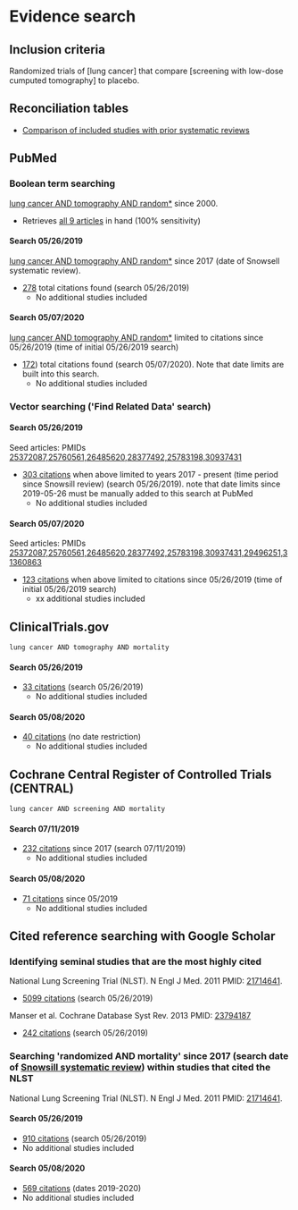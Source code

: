 # Evidence search
## Inclusion criteria
Randomized trials of [lung cancer] that compare [screening with low-dose cumputed tomography] to placebo.

## Reconciliation tables
* [Comparison of included studies with prior systematic reviews](../reconciliation-tables)

## PubMed
### Boolean term searching

[lung cancer AND tomography AND random\*](https://www.ncbi.nlm.nih.gov/pubmed?term=((lung%20cancer%20AND%20tomography%20AND%20random*))%20AND%20(%222000%22%5BDate%20-%20Publication%5D%20%3A%20%223000%22%5BDate%20-%20Publication%5D)) since 2000. 
* Retrieves [all 9 articles](https://www.ncbi.nlm.nih.gov/pubmed/?term=26485620+25760561+28377492+31360863+31162856+30937431+25372087+29496251+29496251) in hand (100% sensitivity)

#### Search 05/26/2019
[lung cancer AND tomography AND random\*](https://www.ncbi.nlm.nih.gov/pubmed?term=((lung%20cancer%20AND%20tomography%20AND%20random*))%20AND%20(%222000%22%5BDate%20-%20Publication%5D%20%3A%20%223000%22%5BDate%20-%20Publication%5D)) since 2017 (date of Snowsell systematic review). 
* [278](https://www.ncbi.nlm.nih.gov/pubmed?term=((lung%20cancer%20AND%20tomography%20AND%20random*))%20AND%20(%222017%22%5BDate%20-%20Publication%5D%20%3A%20%223000%22%5BDate%20-%20Publication%5D)) total citations found (search 05/26/2019)
   * No additional studies included

#### Search 05/07/2020
[lung cancer AND tomography AND random\*](https://pubmed.ncbi.nlm.nih.gov/?term=((lung+cancer+AND+tomography+AND+random*))+AND+(%222019-05-26%22%5BDate+-+Publication%5D+%3A+%223000%22%5BDate+-+Publication%5D)) limited to citations since 05/26/2019 (time of initial 05/26/2019 search)
* [172](https://pubmed.ncbi.nlm.nih.gov/?term=((lung+cancer+AND+tomography+AND+random*))+AND+(%222019-05-26%22%5BDate+-+Publication%5D+%3A+%223000%22%5BDate+-+Publication%5D))) total citations found (search 05/07/2020). Note that date limits are built into this search.
   * No additional studies included

### Vector searching ('Find Related Data' search)

#### Search 05/26/2019
Seed articles: PMIDs [25372087,25760561,26485620,28377492,25783198,30937431](https://www.ncbi.nlm.nih.gov/pubmed?cmd=Search&tool=SUMSearch2plugins&otool=kumclib&term=25372087,25760561,26485620,28377492,25783198,30937431)
* [303 citations](https://www.ncbi.nlm.nih.gov/pubmed?linkname=pubmed_pubmed&from_uid=25372087,25760561,26485620,28377492,25783198,30937431&term=2017[pdat]) when above limited to years 2017 - present (time period since Snowsill review) (search 05/26/2019). note that date limits since 2019-05-26 must be manually added to this search at PubMed
   * No additional studies included

#### Search 05/07/2020
Seed articles: PMIDs [25372087,25760561,26485620,28377492,25783198,30937431,29496251,31360863](https://www.ncbi.nlm.nih.gov/pubmed?cmd=Search&tool=SUMSearch2plugins&otool=kumclib&term=25372087,25760561,26485620,28377492,25783198,30937431,29496251,31360863)
* [123 citations](https://www.ncbi.nlm.nih.gov/pubmed?linkname=pubmed_pubmed&from_uid=25372087,25760561,26485620,28377492,25783198,30937431,29496251,31360863&term=2019/05/26[pd]) when above limited to citations since 05/26/2019 (time of initial 05/26/2019 search)
   * xx additional studies included

## ClinicalTrials.gov

`lung cancer AND tomography AND mortality`

#### Search 05/26/2019
* [33 citations](https://clinicaltrials.gov/ct2/results?term=lung+cancer+AND+tomography+AND+mortality&Search=Search) (search 05/26/2019)
   * No additional studies included
#### Search 05/08/2020
* [40 citations](https://clinicaltrials.gov/ct2/results?term=lung+cancer+AND+tomography+AND+mortality&Search=Search) (no date restriction)
   * No additional studies included

## Cochrane Central Register of Controlled Trials (CENTRAL)

`lung cancer AND screening AND mortality`

#### Search 07/11/2019
* [232 citations](http://onlinelibrary.wiley.com/cochranelibrary/search?submitSearch=Go&searchRows%5B0%5D.searchCriterias%5B0%5D.fieldRestriction=title+abstract+keywords&searchRows%5B0%5D.searchCriterias%5B0%5D.term=lung+cancer+AND+screening+AND+mortality) since 2017 (search 07/11/2019)
   * No additional studies included

#### Search 05/08/2020
* [71 citations](http://onlinelibrary.wiley.com/cochranelibrary/search?submitSearch=Go&searchRows%5B0%5D.searchCriterias%5B0%5D.fieldRestriction=title+abstract+keywords&searchRows%5B0%5D.searchCriterias%5B0%5D.term=lung+cancer+AND+screening+AND+mortality) since 05/2019
   * No additional studies included

## Cited reference searching with Google Scholar

### Identifying seminal studies that are the most highly cited
National Lung Screening Trial (NLST). N Engl J Med. 2011 PMID: [21714641](http://pubmed.gov/21714641).
 * [5099 citations](https://scholar.google.com/scholar?cites=1550924767538217466&as_sdt=2005&sciodt=0,5&hl=en) (search 05/26/2019)

Manser et al. Cochrane Database Syst Rev. 2013 PMID: [23794187](http://pubmed.gov/23794187)
 * [242 citations](https://scholar.google.com/scholar?cites=6415203990104162860&as_sdt=2005&sciodt=0,5&hl=en) (search 05/26/2019)

### Searching 'randomized AND mortality' since 2017 (search date of [Snowsill systematic review]()) within studies that cited the NLST
National Lung Screening Trial (NLST). N Engl J Med. 2011 PMID: [21714641](http://pubmed.gov/21714641).

#### Search 05/26/2019
* [910 citations](https://scholar.google.com/scholar?as_vis=0&q=randomized+AND+mortality&hl=en&as_sdt=2005&sciodt=0,5&as_ylo=2017&as_yhi=2020&cites=1550924767538217466&scipsc=1) (search 05/26/2019)
 * No additional studies included

#### Search 05/08/2020
* [569 citations](https://scholar.google.com/scholar?as_vis=0&q=randomized+AND+mortality&hl=en&as_sdt=2005&sciodt=0,5&as_ylo=2019&as_yhi=2020&cites=1550924767538217466&scipsc=1) (dates 2019-2020)
 * No additional studies included
